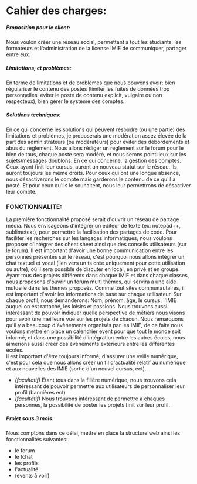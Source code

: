Cahier des charges:
 ==========================

##### Proposition pour le client:
Nous voulon créer une réseau social, permettant à tout les étudiants, les formateurs et l'administration de la license IMIE de communiquer, partager entre eux.
##### Limitations, et problèmes:
En terme de limitations et de problèmes que nous pouvons avoir; bien régulariser le contenu des postes (limiter les fuites de données trop personnelles, éviter le poste de contenu explicit, vulgaire ou non respecteux), bien gérer 
le système des comptes.

##### Solutions techniques:
En ce qui concerne les solutions qui peuvent résoudre (ou une partie) des limitations et problèmes, je proposerais une modération assez élevée de la part des administrateurs (ou modérateurs) pour éviter des débordements et abus 
du règlement. Nous allons rédiger un reglement sur le forum pour le bien de tous, chaque poste sera modéré, et nous serons pointilleux sur les sujets/messages doublons.
En ce qui concerne, la gestion des comptes. Ceux ayant finit leur cursus, auront un nouveau statut sur le réseau. Ils auront toujours les même droits. Pour ceux qui ont une longue absence, nous désactiverons le compte mais garderons le
contenu de ce qu'il a posté. Et pour ceux qu'ils le souhaitent, nous leur permettrons de désactiver leur compte.
### FONCTIONNALITE:
La première fonctionnalité proposé serait d'ouvrir un réseau de partage média.
Nous envisageons d'intégrer un editeur de texte (ex: notepad++, sublimetext), pour permettre la facilisation des partages de code.
Pour faciliter les recherches sur les langages informatiques, nous voulons proposer d'intégrer des cheat sheet ainsi que des conseils utilisateurs (sur le forum).
Il est important d'avoir une bonne communication entre les personnes présentes sur le réseau, c'est pourquoi nous allons intégrer un chat textuel et vocal (lien vers un ts crée uniquement pour cette utilisation ou autre), où il sera
possible de discuter en local, en privé et en groupe.
Ayant tous des projets différents dans chaque IMIE et dans chaque classes, nous proposons d'ouvrir un forum multi thèmes, qui servira à une aide mutuelle dans les thèmes proposés.
Comme tout sites communautaires, il est important d'avoir les informations de base sur chaque utilisateur. Sur chaque profil, nous demanderons: Nom, prénom, âge, le cursus, l'IMIE auquel on est rattaché, les loisirs et passions. 
Nous trouvons aussi intéressant de pouvoir indiquer quelle perspective de métiers nous visons pour avoir une meilleure vue sur les projets de chacun.
Nous remarquons qu'il y a beaucoup d'évènements organisés par les IMIE, de ce faite nous voulons mettre en place un calendrier event pour que tout le monde soit informé, et dans une possibilité d'intégration entre les autres
écoles, nous aimerions aussi créer des évènements extérieurs entre les différentes écoles.  
Il est important d'être toujours informé, d'assurer une veille numérique, c'est pour cela que nous allons créer un fil d'actualité relatif au numérique et aux nouvelles des IMIE (sortie d'un nouvel cursus, ect). 
- *(facultatif)* Etant tous dans la filière numérique, nous trouvons cela intéressant de pouvoir permettre aux utilisateurs de personnaliser leur profil (bannières ect)
- *(facultatif)* Nous trouvons intéressant de permettre à chaques personnes, la possibilité de poster les projets finit sur leur profil.

##### Projet sous 3 mois:
Nous comptons dans ce délai, mettre en place la structure web ainsi les fonctionnalités suivantes: 
- le forum
- le tchat
- les profils
- l'actualité 
- (events à voir)
